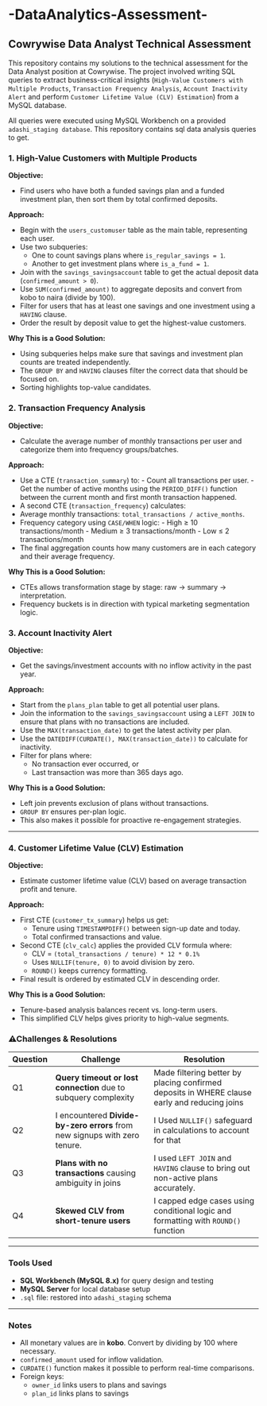 # -DataAnalytics-Assessment-

## Cowrywise Data Analyst Technical Assessment

This repository contains my solutions to the technical assessment for the Data Analyst position at Cowrywise. The project involved writing SQL queries to extract business-critical insights (`High-Value Customers with Multiple Products`, `Transaction Frequency Analysis`, `Account Inactivity Alert` and perform `Customer Lifetime Value (CLV) Estimation`) from a MySQL database. 

All queries were executed using MySQL Workbench on a provided `adashi_staging database`.
This repository contains sql data analysis queries to get.

### 1. High-Value Customers with Multiple Products

**Objective:** 
- Find users who have both a funded savings plan and a funded investment plan, then sort them by total confirmed deposits.

**Approach:**
- Begin with the `users_customuser` table as the main table, representing each user.
- Use two subqueries:
    - One to count savings plans where `is_regular_savings = 1`.
    - Another to get investment plans where `is_a_fund = 1`.
- Join with the `savings_savingsaccount` table to get the actual deposit data (`confirmed_amount > 0`).
- Use `SUM(confirmed_amount)` to aggregate deposits and convert from kobo to naira (divide by 100).
- Filter for users that has at least one savings and one investment using a `HAVING` clause.
- Order the result by deposit value to get the highest-value customers.

**Why This is a Good Solution:**

- Using subqueries helps make sure that savings and investment plan counts are treated independently.
- The `GROUP BY` and `HAVING` clauses filter the correct data that should be focused on.
- Sorting highlights top-value candidates.

### 2. Transaction Frequency Analysis

**Objective:** 
- Calculate the average number of monthly transactions per user and categorize them into frequency groups/batches.

**Approach:**
- Use a CTE (`transaction_summary`) to:
      - Count all transactions per user.
      - Get the number of active months using the `PERIOD_DIFF()` function between the current month and first month transaction happened.
- A second CTE (`transaction_frequency`) calculates:
- Average monthly transactions: `total_transactions / active_months`.
- Frequency category using `CASE/WHEN` logic:
      - High ≥ 10 transactions/month
      - Medium ≥ 3 transactions/month
      - Low ≤ 2 transactions/month
- The final aggregation counts how many customers are in each category and their average frequency.

**Why This is a Good Solution:**
- CTEs allows transformation stage by stage: raw -> summary -> interpretation.
- Frequency buckets is in direction with typical marketing segmentation logic.

### 3. Account Inactivity Alert

**Objective:** 
- Get the savings/investment accounts with no inflow activity in the past year.

**Approach:**

- Start from the `plans_plan` table to get all potential user plans.
- Join the information to the `savings_savingsaccount` using a `LEFT JOIN` to ensure that plans with no transactions are included.
- Use the `MAX(transaction_date)` to get the latest activity per plan.
- Use the `DATEDIFF(CURDATE(), MAX(transaction_date))` to calculate for inactivity.
- Filter for plans where:
     - No transaction ever occurred, or
     - Last transaction was more than 365 days ago.

**Why This is a Good Solution:**
- Left join prevents exclusion of plans without transactions.
- `GROUP BY` ensures per-plan logic.
- This also makes it possible for proactive re-engagement strategies.

---

### 4. Customer Lifetime Value (CLV) Estimation

**Objective:** 
- Estimate customer lifetime value (CLV) based on average transaction profit and tenure.

**Approach:**
- First CTE (`customer_tx_summary`) helps us get:
     - Tenure using `TIMESTAMPDIFF()` between sign-up date and today.
     - Total confirmed transactions and value.
- Second CTE (`clv_calc`) applies the provided CLV formula where:
     - CLV = `(total_transactions / tenure) * 12 * 0.1%`
     - Uses `NULLIF(tenure, 0)` to avoid division by zero.
     - `ROUND()` keeps currency formatting.
- Final result is ordered by estimated CLV in descending order.

**Why This is a Good Solution:**
- Tenure-based analysis balances recent vs. long-term users.
- This simplified CLV helps gives priority to high-value segments.

### ⚠Challenges & Resolutions

| Question | Challenge                                                       | Resolution                                                                                 |
| -------- | --------------------------------------------------------------- | ------------------------------------------------------------------------------------------ |
| Q1       | **Query timeout or lost connection** due to subquery complexity | Made filtering better by placing confirmed deposits in WHERE clause early and reducing joins|
| Q2       | I encountered **Divide-by-zero errors** from new signups with zero tenure.    | I Used `NULLIF()` safeguard in calculations to account for that              |
| Q3       | **Plans with no transactions** causing ambiguity in joins       | I used `LEFT JOIN` and `HAVING` clause to bring out non-active plans accurately.           |
| Q4       | **Skewed CLV from short-tenure users**                          | I capped edge cases using conditional logic and formatting with `ROUND()` function         |

---

### Tools Used

-  **SQL Workbench (MySQL 8.x)** for query design and testing
- **MySQL Server** for local database setup
- `.sql` file: restored into `adashi_staging` schema

---

### Notes

- All monetary values are in **kobo**. Convert by dividing by 100 where necessary.
- `confirmed_amount` used for inflow validation.
- `CURDATE()` function makes it possible to perform real-time comparisons.
- Foreign keys:
     - `owner_id` links users to plans and savings
     - `plan_id` links plans to savings
